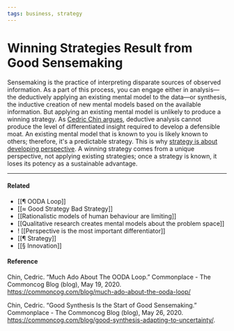 ```yaml
---
tags: business, strategy
---
```


# Winning Strategies Result from Good Sensemaking

Sensemaking is the practice of interpreting disparate sources of observed information. As a part of this process, you can engage either in analysis—the deductively applying an existing mental model to the data—or synthesis, the inductive creation of new mental models based on the available information. But applying an existing mental model is unlikely to produce a winning strategy. As [Cedric Chin argues](https://publish.obsidian.md/mobydiction/Chin+-+Much+Ado+About+the+OODA+Loop), deductive analysis cannot produce the level of differentiated insight required to develop a defensible moat. An existing mental model that is known to you is likely known to others; therefore, it's a predictable strategy. This is why [strategy is about developing perspective](https://publish.obsidian.md/mobydiction/strategy+is+about+developing+perspective). A winning strategy comes from a unique perspective, not applying existing strategies; once a strategy is known, it loses its potency as a sustainable advantage.

---

#### Related

- [[¶ OODA Loop]]
- [[≈ Good Strategy Bad Strategy]]
- [[Rationalistic models of human behaviour are limiting]]
- [[Qualitative research creates mental models about the problem space]]
- ! [[Perspective is the most important differentiator]]
- [[¶ Strategy]]
- [[§ Innovation]]

#### Reference

Chin, Cedric. “Much Ado About The OODA Loop.” Commonplace - The Commoncog Blog (blog), May 19, 2020. https://commoncog.com/blog/much-ado-about-the-ooda-loop/

Chin, Cedric. “Good Synthesis Is the Start of Good Sensemaking.” Commonplace - The Commoncog Blog (blog), May 26, 2020. https://commoncog.com/blog/good-synthesis-adapting-to-uncertainty/.